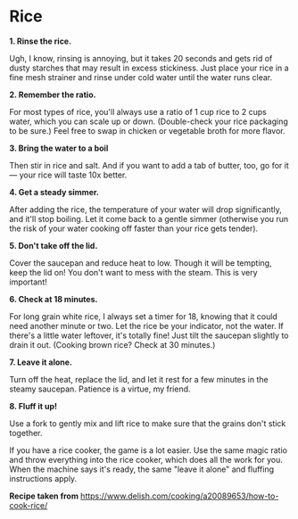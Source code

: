# Rice

**1. Rinse the rice.**

Ugh, I know, rinsing is annoying, but it takes 20 seconds and gets rid
of dusty starches that may result in excess stickiness. Just place your
rice in a fine mesh strainer and rinse under cold water until the water
runs clear.

**2. Remember the ratio.**

For most types of rice, you'll always use a ratio of 1 cup rice to 2
cups water, which you can scale up or down. (Double-check your rice
packaging to be sure.) Feel free to swap in chicken or vegetable broth
for more flavor.

**3. Bring the water to a boil**

Then stir in rice and salt. And if you want to add a tab of butter, too,
go for it — your rice will taste 10x better.

**4. Get a steady simmer.**

After adding the rice, the temperature of your water will drop
significantly, and it'll stop boiling. Let it come back to
a gentle simmer (otherwise you run the risk of your water cooking off
faster than your rice gets tender).

**5. Don't take off the lid.**

Cover the saucepan and reduce heat to low. Though it will be tempting,
keep the lid on! You don't want to mess with the steam. This is very
important!

**6. Check at 18 minutes.**

For long grain white rice, I always set a timer for 18, knowing that it
could need another minute or two. Let the rice be your indicator, not
the water. If there's a little water leftover, it's totally fine! Just
tilt the saucepan slightly to drain it out. (Cooking brown rice? Check
at 30 minutes.)

**7. Leave it alone.**

Turn off the heat, replace the lid, and let it rest for a few minutes in
the steamy saucepan. Patience is a virtue, my friend. 

**8. Fluff it up!**

Use a fork to gently mix and lift rice to make sure that the grains
don't stick together. 

If you have a rice cooker, the game is a lot easier. Use the same magic
ratio and throw everything into the rice cooker, which does all the work
for you. When the machine says it's ready, the same "leave it alone" and
fluffing instructions apply. 

**Recipe taken from**
https://www.delish.com/cooking/a20089653/how-to-cook-rice/ 
